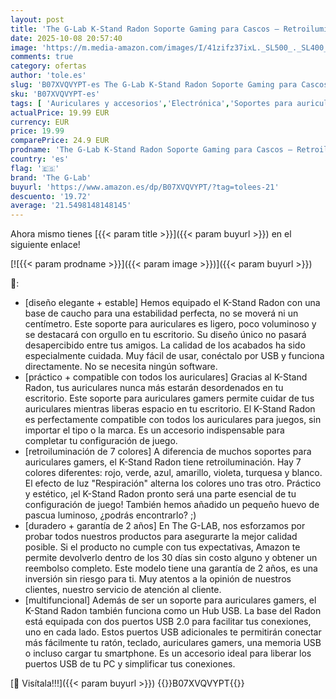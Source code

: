 ```yaml
---
layout: post
title: 'The G-Lab K-Stand Radon Soporte Gaming para Cascos – Retroiluminación RGB  USB HUB 2 x 2.0  Base Anti-Deslizante – Stand Universal para PC PS5 Xbox One Nintendo Switch Soporte Cascos - Nuevo'
date: 2025-10-08 20:57:40
image: 'https://m.media-amazon.com/images/I/41zifz37ixL._SL500_._SL400_.jpg'
comments: true
category: ofertas
author: 'tole.es'
slug: 'B07XVQVYPT-es The G-Lab K-Stand Radon Soporte Gaming para Cascos –...'
sku: 'B07XVQVYPT-es'
tags: [ 'Auriculares y accesorios','Electrónica','Soportes para auriculares','nintendo','ps5','the g-lab','xbox','🇪🇸', ]
actualPrice: 19.99 EUR
currency: EUR
price: 19.99
comparePrice: 24.9 EUR
prodname: 'The G-Lab K-Stand Radon Soporte Gaming para Cascos – Retroiluminación RGB  USB HUB 2 x 2.0  Base Anti-Deslizante – Stand Universal para PC PS5 Xbox One Nintendo Switch Soporte Cascos - Nuevo'
country: 'es'
flag: '🇪🇸'
brand: 'The G-Lab'
buyurl: 'https://www.amazon.es/dp/B07XVQVYPT/?tag=tolees-21'
descuento: '19.72'
average: '21.5498148148145'
---
```


Ahora mismo tienes [{{< param title >}}]({{< param buyurl >}}) en el siguiente enlace!

[![{{< param prodname >}}]({{< param image >}})]({{< param buyurl >}})

🔎:

- [diseño elegante + estable] Hemos equipado el K-Stand Radon con una base de caucho para una estabilidad perfecta, no se moverá ni un centímetro. Este soporte para auriculares es ligero, poco voluminoso y se destacará con orgullo en tu escritorio. Su diseño único no pasará desapercibido entre tus amigos. La calidad de los acabados ha sido especialmente cuidada. Muy fácil de usar, conéctalo por USB y funciona directamente. No se necesita ningún software.
- [práctico + compatible con todos los auriculares] Gracias al K-Stand Radon, tus auriculares nunca más estarán desordenados en tu escritorio. Este soporte para auriculares gamers permite cuidar de tus auriculares mientras liberas espacio en tu escritorio. El K-Stand Radon es perfectamente compatible con todos los auriculares para juegos, sin importar el tipo o la marca. Es un accesorio indispensable para completar tu configuración de juego.
- [retroiluminación de 7 colores] A diferencia de muchos soportes para auriculares gamers, el K-Stand Radon tiene retroiluminación. Hay 7 colores diferentes: rojo, verde, azul, amarillo, violeta, turquesa y blanco. El efecto de luz "Respiración" alterna los colores uno tras otro. Práctico y estético, ¡el K-Stand Radon pronto será una parte esencial de tu configuración de juego! También hemos añadido un pequeño huevo de pascua luminoso, ¿podrás encontrarlo? ;)
- [duradero + garantía de 2 años] En The G-LAB, nos esforzamos por probar todos nuestros productos para asegurarte la mejor calidad posible. Si el producto no cumple con tus expectativas, Amazon te permite devolverlo dentro de los 30 días sin costo alguno y obtener un reembolso completo. Este modelo tiene una garantía de 2 años, es una inversión sin riesgo para ti. Muy atentos a la opinión de nuestros clientes, nuestro servicio de atención al cliente.
- [multifuncional] Además de ser un soporte para auriculares gamers, el K-Stand Radon también funciona como un Hub USB. La base del Radon está equipada con dos puertos USB 2.0 para facilitar tus conexiones, uno en cada lado. Estos puertos USB adicionales te permitirán conectar más fácilmente tu ratón, teclado, auriculares gamers, una memoria USB o incluso cargar tu smartphone. Es un accesorio ideal para liberar los puertos USB de tu PC y simplificar tus conexiones.

[🛒 Visítala!!!]({{< param buyurl >}})
{{<world>}}B07XVQVYPT{{</world>}}
